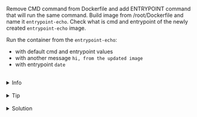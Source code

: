 
Remove CMD command from Dockerfile and add ENTRYPOINT command that will run the same command.
Build image from /root/Dockerfile and name it `entrypoint-echo`.
Check what is cmd and entrypoint of the newly created `entrypoint-echo` image.

Run the container from the `entrypoint-echo`:
- with default cmd and entrypoint values
- with another message `hi, from the updated image`
- with entrypoint `date`


<br>
<details><summary>Info</summary>
<br>

```plain
Documentation: https://docs.docker.com/engine/reference/builder/#entrypoint

You can use the ENTRYPOINT to set fairly stable default commands 
and arguments and then use either form of CMD to set additional defaults that are more likely to be changed.

```

</details>

<br>
<details><summary>Tip</summary>
<br>

```plain
Use docker run --rm cmd-image to remove container after it finished.
```

</details>


<br>
<details><summary>Solution</summary>
<br>

<br>

Modify `/root/Dockerfile`:

<br>

```plain
cat > /root/Dockerfile <<EOF
FROM alpine
ENTRYPOINT ["echo", "hi, from container!"]
EOF
```{{exec}}

<br>

Build docker image `/root/Dockerfile`:

<br>

```plain
docker build -t entrypoint-echo /root/
```{{exec}}

<br>

Explore cmd and entrypoint of `alpine` and `entrypoint-echo`:

<br>

```plain
docker inspect alpine | grep cmd, entrypoint
docker inspect entrypoint-echo | grep cmd, entrypoint
```{{exec}}

<br>

Run the container with default values:

<br>

```plain
docker run --rm entrypoint-echo
```{{exec}}

<br>

Run the container with updated message:

<br>

```plain
docker run --rm entrypoint-echo -- echo "hi, from the updated image"
or
docker run --rm --cmd "echo hi, from the updated image" entrypoint-echo
```{{copy}}

<br>

Run the container with entrypoint `date`:

<br>

```plain
docker run --rm --entrypoint date entrypoint-echo
```{{exec}}


</details>